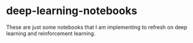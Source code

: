 # deep-learning-notebooks
These are just some notebooks that I am implementing to refresh on deep learning and reinforcement learning.
